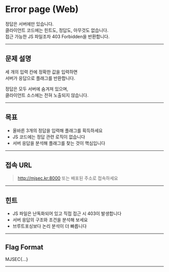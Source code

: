 # Error page (Web)

정답은 서버에만 있습니다.  
클라이언트 코드에는 힌트도, 정답도, 아무것도 없습니다.  
접근 가능한 JS 파일조차 403 Forbidden을 반환합니다.

---

## 문제 설명

세 개의 입력 칸에 정확한 값을 입력하면  
서버가 응답으로 플래그를 반환합니다.

정답은 모두 서버에 숨겨져 있으며,  
클라이언트 소스에는 전혀 노출되지 않습니다.

---

## 목표

- 올바른 3개의 정답을 입력해 플래그를 획득하세요
- JS 코드에는 정답 관련 로직이 없습니다
- 서버 응답을 분석해 플래그를 찾는 것이 핵심입니다

---

## 접속 URL

> http://mjsec.kr:8000
> 또는 배포된 주소로 접속하세요

---

## 힌트

- JS 파일은 난독화되어 있고 직접 접근 시 403이 발생합니다
- 서버 응답의 구조와 조건을 분석해 보세요
- 브루트포싱보다 논리 분석이 더 빠릅니다

---

## Flag Format

MJSEC{…}

---